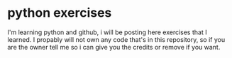 # python exercises
I'm learning python and github, i will be posting here exercises that 
I learned.
I propably will not own any code that's in this repository, so if you 
are the owner tell me so i can give you the credits or remove if you 
want.

